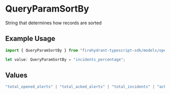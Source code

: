 # QueryParamSortBy

String that determines how records are sorted

## Example Usage

```typescript
import { QueryParamSortBy } from "firehydrant-typescript-sdk/models/operations";

let value: QueryParamSortBy = "incidents_percentage";
```

## Values

```typescript
"total_opened_alerts" | "total_acked_alerts" | "total_incidents" | "acked_percentage" | "incidents_percentage"
```